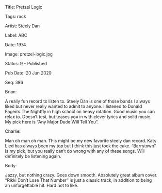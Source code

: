 Title:  Pretzel Logic

Tags:   rock

Artist: Steely Dan

Label:  ABC

Date:   1974

Image:  pretzel-logic.jpg

Status: 9 - Published

Pub Date: 20 Jun 2020

Seq:    386

Brian: 

A really fun record to listen to. Steely Dan is one of those bands I always liked but never really wanted to admit to anyone. I listened to Donald Fagen’s The Nightfly in high school on heavy rotation. Good music you can relax to. Doesn’t test, but teases you in with clever lyrics and solid music. My pick here is “Any Major Dude Will Tell You”.


Charlie: 

Man oh man oh man. This might be my new favorite steely dan record. Katy Lied has always been my top but I think this just took the cake. “Barrytown” is my pick, but you really can’t do wrong with any of these songs. Will definitely be listening again. 


Body: 

Jazzy, but nothing crazy. Goes down smooth. Absolutely great album cover. “Rikki Don’t Lose That Number” is just a classic track, in addition to being an unforgettable hit. Hard not to like.

